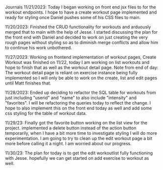 Journals
11/21/2023:
Today I began working on front end jsx files to for the workout endpoints. I hope to have a create workout
page implemented and ready for styling once Daniel pushes some of his CSS files to main.

11/20/2023:
Finished the CRUD functionality for workouts and arduously merged that to main with the help of Jesse.
I started discussing the plan for the front end with Daniel and decided to work on just creating the very rough
pages without styling so as to diminish merge conflicts and allow him to continue his work unbothered.

11/27/2023:
Working on frontend implementation of workout pages, Create Workout was finished on 11/22, today I am working on list workouts and hope to finish that as well as the workout detail page. Note from end of day: The workout detail page is reliant on exercise instance being fully implemented so I will only be able to work on the create, list and edit pages until Matt finishes that.

11/28/2023:
Ended up deciding to refactor the SQL table for workouts from just including "userid" and "name" to also include "intensity" and "favorites". I will be refactoring the queries today to reflect the change. I hope to also implement this on the front end today as well and add some css styling for the table of workout data.

11/29/23:
Finally got the favorite button working on the list view for the project. implemented a delete button instead of the action button temporarily, when I have a bit more time to investigate styling I will do more experimentation.
I am going to try to clean up the edit workout page a bit more before calling it a night. I am worried about our progress.

11/30/23:
The plan for today is to get the edit workoutlist fully functioning with Jesse. hopefully we can get started on add exercise to workout as well.
